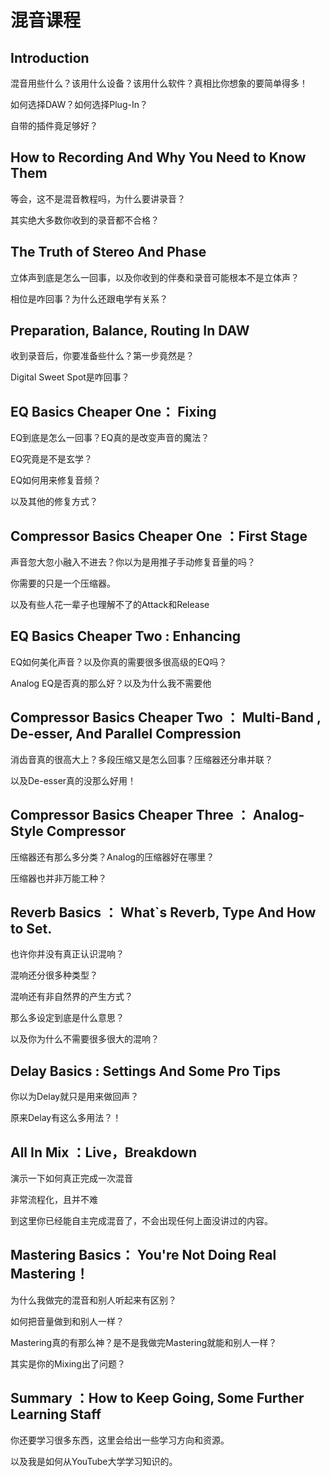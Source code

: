 # 混音课程

## Introduction

混音用些什么？该用什么设备？该用什么软件？真相比你想象的要简单得多！

如何选择DAW？如何选择Plug-In？

自带的插件竟足够好？

## How to Recording And Why You Need to Know Them

等会，这不是混音教程吗，为什么要讲录音？

其实绝大多数你收到的录音都不合格？

## The Truth of Stereo And Phase

立体声到底是怎么一回事，以及你收到的伴奏和录音可能根本不是立体声？

相位是咋回事？为什么还跟电学有关系？

## Preparation, Balance, Routing In DAW

收到录音后，你要准备些什么？第一步竟然是？

Digital Sweet Spot是咋回事？

## EQ Basics Cheaper One： Fixing

EQ到底是怎么一回事？EQ真的是改变声音的魔法？

EQ究竟是不是玄学？

EQ如何用来修复音频？

以及其他的修复方式？

## Compressor Basics Cheaper One ：First Stage

声音忽大忽小融入不进去？你以为是用推子手动修复音量的吗？

你需要的只是一个压缩器。

以及有些人花一辈子也理解不了的Attack和Release

## EQ Basics Cheaper Two : Enhancing

EQ如何美化声音？以及你真的需要很多很高级的EQ吗？

Analog EQ是否真的那么好？以及为什么我不需要他

## Compressor Basics Cheaper Two ： Multi-Band , De-esser, And Parallel Compression

消齿音真的很高大上？多段压缩又是怎么回事？压缩器还分串并联？

以及De-esser真的没那么好用！

## Compressor Basics Cheaper Three ： Analog-Style Compressor

压缩器还有那么多分类？Analog的压缩器好在哪里？

压缩器也并非万能工种？

## Reverb Basics ： What`s Reverb, Type And How to Set.

也许你并没有真正认识混响？

混响还分很多种类型？

混响还有非自然界的产生方式？

那么多设定到底是什么意思？

以及你为什么不需要很多很大的混响？

## Delay Basics : Settings And Some Pro Tips

你以为Delay就只是用来做回声？

原来Delay有这么多用法？！

## All In Mix ：Live，Breakdown

演示一下如何真正完成一次混音

非常流程化，且并不难

到这里你已经能自主完成混音了，不会出现任何上面没讲过的内容。

## Mastering Basics： You're Not Doing Real Mastering！

为什么我做完的混音和别人听起来有区别？

如何把音量做到和别人一样？

Mastering真的有那么神？是不是我做完Mastering就能和别人一样？

其实是你的Mixing出了问题？

## Summary ：How to Keep Going, Some Further Learning Staff

你还要学习很多东西，这里会给出一些学习方向和资源。

以及我是如何从YouTube大学学习知识的。